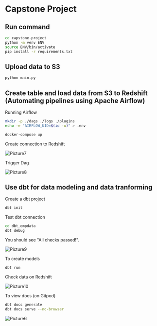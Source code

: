 # Capstone Project

## Run command
```sh
cd capstone-project
python -m venv ENV
source ENV/bin/activate
pip install -r requirements.txt
```
## Upload data to S3
```sh
python main.py
```
## Create table and load data from S3 to Redshift (Automating pipelines using Apache Airflow)
Running Airflow

```sh
mkdir -p ./dags ./logs ./plugins
echo -e "AIRFLOW_UID=$(id -u)" > .env
```

```sh
docker-compose up
```
Create connection to Redshift

![Picture7](https://user-images.githubusercontent.com/111683692/208725189-551b3b8c-dcd4-4ca6-8498-9247c525cccd.png)



Trigger Dag

![Picture8](https://user-images.githubusercontent.com/111683692/208725208-51097aae-7473-470e-bd72-f65bc7f29d56.png)





## Use dbt for data modeling and data tranforming
Create a dbt project

```sh
dbt init
```

Test dbt connection

```sh
cd dbt_empdata
dbt debug
```

You should see "All checks passed!".

![Picture9](https://user-images.githubusercontent.com/111683692/208725128-e31210be-21a1-4731-b311-7d2ee54e5bf1.png)






To create models

```sh
dbt run
```

Check data on Redshift

![Picture10](https://user-images.githubusercontent.com/111683692/208725250-766a9964-4347-4389-b7b1-6a23949bfa73.png)






To view docs (on Gitpod)

```sh
dbt docs generate
dbt docs serve --no-browser
```

![Picture6](https://user-images.githubusercontent.com/111683692/208725275-a5f82801-8fde-4ca0-bc28-cd251673ba05.png)




